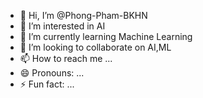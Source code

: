- 👋 Hi, I’m @Phong-Pham-BKHN
- 👀 I’m interested in AI
- 🌱 I’m currently learning Machine Learning
- 💞️ I’m looking to collaborate on AI,ML
- 📫 How to reach me ...
- 😄 Pronouns: ...
- ⚡ Fun fact: ...

<!---
Phong-Pham-BKHN/Phong-Pham-BKHN is a ✨ special ✨ repository because its `README.md` (this file) appears on your GitHub profile.
You can click the Preview link to take a look at your changes.
--->
